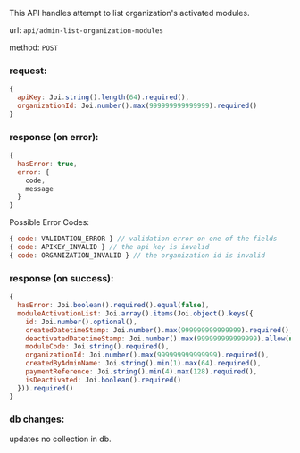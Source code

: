 This API handles attempt to list organization's activated modules.

url: `api/admin-list-organization-modules`

method: `POST`

### request: 
```js
{
  apiKey: Joi.string().length(64).required(),
  organizationId: Joi.number().max(999999999999999).required()
}
```

### response (on error):
```js
{
  hasError: true,
  error: {
    code,
    message
  }
}
```

Possible Error Codes:
```js
{ code: VALIDATION_ERROR } // validation error on one of the fields
{ code: APIKEY_INVALID } // the api key is invalid
{ code: ORGANIZATION_INVALID } // the organization id is invalid
```

### response (on success):
```js
{
  hasError: Joi.boolean().required().equal(false),
  moduleActivationList: Joi.array().items(Joi.object().keys({
    id: Joi.number().optional(),
    createdDatetimeStamp: Joi.number().max(999999999999999).required(),
    deactivatedDatetimeStamp: Joi.number().max(999999999999999).allow(null).required(),
    moduleCode: Joi.string().required(),
    organizationId: Joi.number().max(999999999999999).required(),
    createdByAdminName: Joi.string().min(1).max(64).required(),
    paymentReference: Joi.string().min(4).max(128).required(),
    isDeactivated: Joi.boolean().required()
  })).required()
}
```

### db changes:
updates no collection in db.